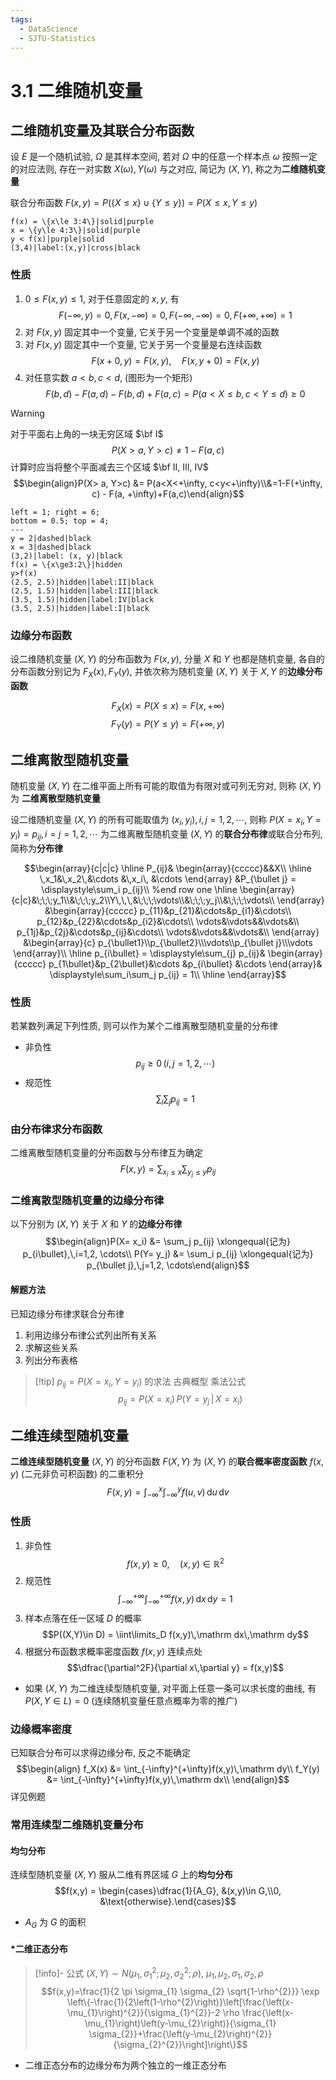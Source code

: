 ```yaml
---
tags:
  - DataScience
  - SJTU-Statistics
---
```

3.1 二维随机变量
===
## 二维随机变量及其联合分布函数
设 $E$ 是⼀个随机试验, $\mathit \Omega$ 是其样本空间, 若对 $\mathit \Omega$ 中的任意⼀个样本点 $\omega$ 按照⼀定的对应法则, 存在⼀对实数 $X(\omega), Y(\omega)$ 与之对应, 简记为 $(X,Y)$, 称之为**二维随机变量**

联合分布函数 $F(x,y) = P(\{X\le x\}\cup \{Y\le y\}) = P(X\le x, Y\le y)$
```desmos-graph
f(x) = \{x\le 3:4\}|solid|purple
x = \{y\le 4:3\}|solid|purple
y < f(x)|purple|solid
(3,4)|label:(x,y)|cross|black
```
### 性质
1. $0\le F(x,y)\le 1$, 对于任意固定的 $x,y$, 有
   $$F(-\infty, y) = 0, F(x,-\infty) = 0, F(-\infty, -\infty) = 0, F(+\infty, +\infty) = 1$$
2. 对 $F(x,y)$ 固定其中⼀个变量, 它关于另⼀个变量是单调不减的函数
3. 对 $F(x,y)$ 固定其中⼀个变量, 它关于另⼀个变量是右连续函数
   $$F(x+0, y) = F(x,y),\quad F(x,y+0) = F(x,y)$$
4. 对任意实数 $a<b, c<d$, (图形为一个矩形)
   $$F(b,d) - F(a,d)-F(b,d) + F(a,c) = P(a<X\le b, c<Y \le d)\ge0$$

> [!warning] 
> 对于平面右上角的一块无穷区域 $\bf I$
> $$P(X>a, Y>c)\neq 1- F(a,c)$$
> 计算时应当将整个平面减去三个区域 $\bf II, III, IV$
> $$\begin{align}P(X> a, Y>c) &= P(a<X<+\infty, c<y<+\infty)\\&=1-F(+\infty, c) - F(a, +\infty)+F(a,c)\end{align}$$
> ```desmos-graph
> left = 1; right = 6;
> bottom = 0.5; top = 4;
> ---
> y = 2|dashed|black
> x = 3|dashed|black
> (3,2)|label: (x, y)|black
> f(x) = \{x\ge3:2\}|hidden
> y>f(x)
> (2.5, 2.5)|hidden|label:II|black
> (2.5, 1.5)|hidden|label:III|black
> (3.5, 1.5)|hidden|label:IV|black
> (3.5, 2.5)|hidden|label:I|black
> ```


### 边缘分布函数
设⼆维随机变量 $(X,Y)$ 的分布函数为 $F(x,y)$, 分量 $X$ 和 $Y$ 也都是随机变量, 各⾃的分布函数分别记为 $F_X(x), F_Y(y)$, 并依次称为随机变量 $(X, Y)$ 关于 $X, Y$ 的**边缘分布函数**

$$F_X(x) = P(X\le x) = F(x, +\infty)$$
$$F_Y(y) = P(Y\le y) = F(+\infty, y)$$
## 二维离散型随机变量
随机变量 $(X,Y)$ 在⼆维平⾯上所有可能的取值为有限对或可列无穷对, 则称 $(X,Y)$ 为 **⼆维离散型随机变量**

设⼆维随机变量 $(X,Y)$ 的所有可能取值为 $(x_i, y_i), i,j = 1, 2, \cdots$, 则称 $P(X=x_i, Y=y_i)=p_{ij}, i = j = 1, 2, \cdots$ 为⼆维离散型随机变量 $(X,Y)$ 的**联合分布律**或联合分布列, 简称为**分布律**

$$\begin{array}{c|c|c}
\hline P_{ij}&
\begin{array}{ccccc}&&X\\
\hline \,x_1&\,x_2\,&\cdots &\,x_i\, &\cdots
\end{array}
&P_{\bullet j} = \displaystyle\sum_i p_{ij}\\
%end row one
\hline
\begin{array}{c|c}&\;\;\;y_1\\&\;\;\;y_2\\Y\,\,\,&\;\;\;\vdots\\&\;\;\;y_j\\&\;\;\;\vdots\\
\end{array}
&\begin{array}{ccccc}
p_{11}&p_{21}&\cdots&p_{i1}&\cdots\\
p_{12}&p_{22}&\cdots&p_{i2}&\cdots\\
\vdots&\vdots&&\vdots&\\
p_{1j}&p_{2j}&\cdots&p_{ij}&\cdots\\
\vdots&\vdots&&\vdots&\\
\end{array}
&\begin{array}{c}
p_{\bullet1}\\p_{\bullet2}\\\vdots\\p_{\bullet j}\\\vdots
\end{array}\\
\hline
p_{i\bullet} = \displaystyle\sum_{j} p_{ij}&
\begin{array}{ccccc}
p_{1\bullet}&p_{2\bullet}&\cdots &p_{i\bullet} &\cdots
\end{array}&
\displaystyle\sum_i\sum_j p_{ij} = 1\\
\hline
\end{array}$$
### 性质
若某数列满足下列性质, 则可以作为某个二维离散型随机变量的分布律
- 非负性
  $$p_{ij}\ge 0\,(i,j = 1,2, \cdots)$$
- 规范性
  $$\sum_i\sum_jp_{ij} = 1$$


### 由分布律求分布函数
⼆维离散型随机变量的分布函数与分布律互为确定
$$F(x,y) = \sum_{x_i\le x}\sum_{y_j\le y}p_{ij}$$
### 二维离散型随机变量的边缘分布律
以下分别为 $(X, Y)$ 关于 $X$ 和 $Y$ 的**边缘分布律**
$$\begin{align}P(X= x_i) &= \sum_j p_{ij} \xlongequal{记为} p_{i\bullet},\,i=1,2, \cdots\\ P(Y= y_j) &= \sum_i p_{ij} \xlongequal{记为} p_{\bullet j},\,j=1,2, \cdots\end{align}$$


#### 解题方法
已知边缘分布律求联合分布律
1. 利用边缘分布律公式列出所有关系
2. 求解这些关系
3. 列出分布表格

> [!tip] $p_{ij} = P(X=x_i, Y=y_i)$ 的求法
> 古典概型
> 乘法公式
> $$p_{ij} = P(X=x_i)\,P(Y=y_j\,|\,X = x_i)$$


## 二维连续型随机变量
**⼆维连续型随机变量** $(X,Y)$ 的分布函数 $F(X, Y)$ 
为 $(X,Y)$ 的**联合概率密度函数** $f(x,y)$ (⼆元⾮负可积函数) 的二重积分
$$F(x,y) = \int_{-\infty}^x\int_{-\infty}^yf(u,v)\,\mathrm du\,\mathrm dv$$


### 性质
1. 非负性
   $$f(x,y)\ge 0, \quad(x,y)\in\mathbb R^2$$
2. 规范性
   $$\int_{-\infty}^{+\infty}\int_{-\infty}^{+\infty}f(x,y)\,\mathrm dx\,\mathrm dy = 1$$
3. 样本点落在任一区域 $D$ 的概率
   $$P((X,Y)\in D) = \iint\limits_D f(x,y)\,\mathrm dx\,\mathrm dy$$
4. 根据分布函数求概率密度函数
   $f(x,y)$ 连续点处
   $$\dfrac{\partial^2F}{\partial x\,\partial y} = f(x,y)$$
- 如果 $(X,Y)$ 为二维连续型随机变量, 对平面上任意一条可以求长度的曲线, 有 $P(X, Y\in L) = 0$ (连续随机变量任意点概率为零的推广)

### 边缘概率密度
已知联合分布可以求得边缘分布, 反之不能确定
$$\begin{align}
f_X(x) &= \int_{-\infty}^{+\infty}f(x,y)\,\mathrm dy\\
f_Y(y) &= \int_{-\infty}^{+\infty}f(x,y)\,\mathrm dx\\
\end{align}$$
详见例题
### 常用连续型二维随机变量分布
#### 均匀分布
连续型随机变量 $(X,Y)$ 服从二维有界区域 $G$ 上的**均匀分布**
$$f(x,y) = \begin{cases}\dfrac{1}{A_G}, &(x,y)\in G,\\0, &\text{otherwise}.\end{cases}$$
- $A_G$ 为 $G$ 的面积
#### \*二维正态分布
> [!info]- 公式
> $(X,Y) \sim N\left(\mu_{1},\sigma_{1}^{2};\mu_{2},\sigma_{2}^{2};\rho\right)$, $\mu_{1},\mu_{2},\sigma_{1},\sigma_{2},\rho$
> $$f(x,y)=\frac{1}{2 \pi \sigma_{1} \sigma_{2} \sqrt{1-\rho^{2}}} \exp \left\{-\frac{1}{2\left(1-\rho^{2}\right)}\left[\frac{\left(x-\mu_{1}\right)^{2}}{\sigma_{1}^{2}}-2 \rho \frac{\left(x-\mu_{1}\right)\left(y-\mu_{2}\right)}{\sigma_{1} \sigma_{2}}+\frac{\left(y-\mu_{2}\right)^{2}}{\sigma_{2}^{2}}\right]\right\}$$

- 二维正态分布的边缘分布为两个独立的一维正态分布

